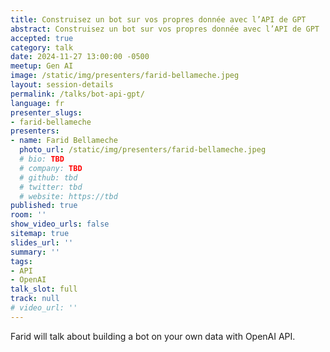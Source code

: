 ```yaml
---
title: Construisez un bot sur vos propres donnée avec l’API de GPT
abstract: Construisez un bot sur vos propres donnée avec l’API de GPT
accepted: true
category: talk
date: 2024-11-27 13:00:00 -0500
meetup: Gen AI
image: /static/img/presenters/farid-bellameche.jpeg
layout: session-details
permalink: /talks/bot-api-gpt/
language: fr
presenter_slugs:
- farid-bellameche
presenters:
- name: Farid Bellameche
  photo_url: /static/img/presenters/farid-bellameche.jpeg
  # bio: TBD
  # company: TBD
  # github: tbd
  # twitter: tbd
  # website: https://tbd
published: true
room: ''
show_video_urls: false
sitemap: true
slides_url: ''
summary: ''
tags:
- API
- OpenAI
talk_slot: full
track: null
# video_url: ''
---
```


Farid will talk about building a bot on your own data with OpenAI API.
